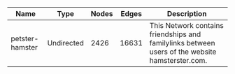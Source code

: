 | Name | Type | Nodes | Edges | Description |
| ---- | ---- | ----- | ----- | ----------- |
| petster-hamster | Undirected | 2426 | 16631 | This Network contains friendships and familylinks between users of the website hamsterster.com. |
